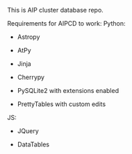 This is AIP cluster database repo.

Requirements for AIPCD to work:
Python:

* Astropy

* AtPy


* Jinja

* Cherrypy

* PySQLite2 with extensions enabled

* PrettyTables with custom edits

JS:

* JQuery

* DataTables